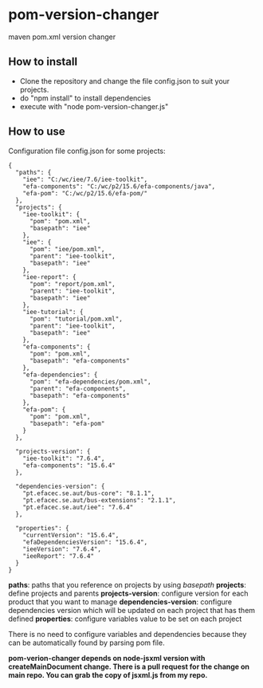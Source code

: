 
pom-version-changer
===================

maven pom.xml version changer

How to install
--------------

- Clone the repository and change the file config.json to suit your projects.
- do "npm install" to install dependencies
- execute with "node pom-version-changer.js"

How to use
----------

Configuration file config.json for some projects:
```
{
  "paths": {
    "iee": "C:/wc/iee/7.6/iee-toolkit",
    "efa-components": "C:/wc/p2/15.6/efa-components/java",
    "efa-pom": "C:/wc/p2/15.6/efa-pom/"
  },
  "projects": {
    "iee-toolkit": {
      "pom": "pom.xml",
      "basepath": "iee"
    },
    "iee": {
      "pom": "iee/pom.xml",
      "parent": "iee-toolkit",
      "basepath": "iee"
    },
    "iee-report": {
      "pom": "report/pom.xml",
      "parent": "iee-toolkit",
      "basepath": "iee"
    },
    "iee-tutorial": {
      "pom": "tutorial/pom.xml",
      "parent": "iee-toolkit",
      "basepath": "iee"
    },
    "efa-components": {
      "pom": "pom.xml",
      "basepath": "efa-components"
    },
    "efa-dependencies": {
      "pom": "efa-dependencies/pom.xml",
      "parent": "efa-components",
      "basepath": "efa-components"
    },
    "efa-pom": {
      "pom": "pom.xml",
      "basepath": "efa-pom"
    }
  },

  "projects-version": {
    "iee-toolkit": "7.6.4",
    "efa-components": "15.6.4"
  },

  "dependencies-version": {
    "pt.efacec.se.aut/bus-core": "8.1.1",
    "pt.efacec.se.aut/bus-extensions": "2.1.1",
    "pt.efacec.se.aut/iee": "7.6.4"
  },

  "properties": {
    "currentVersion": "15.6.4",
    "efaDependenciesVersion": "15.6.4",
    "ieeVersion": "7.6.4",
    "ieeReport": "7.6.4"
  }
}
```
**paths**: paths that you reference on projects by using *basepath*
**projects**: define projects and parents
**projects-version**: configure version for each product that you want to manage
**dependencies-version**: configure dependencies version which will be updated on each project that has them defined
**properties**: configure variables value to be set on each project

There is no need to configure variables and dependencies because they can be automatically found by parsing pom file.

**pom-verion-changer depends on node-jsxml version with createMainDocument change. There is a pull request for the change on main repo. You can grab the copy of jsxml.js from my repo.**

